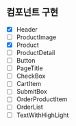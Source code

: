 ## 컴포넌트 구현

- [x] Header
- [ ] ProductImage
- [x] Product
- [ ] ProductDetail
- [ ] Button
- [ ] PageTitle
- [ ] CheckBox
- [ ] CartItem
- [ ] SubmitBox
- [ ] OrderProductItem
- [ ] OrderList
- [ ] TextWithHighLight
